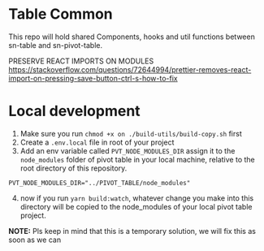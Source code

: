 # Table Common

This repo will hold shared Components, hooks and util functions between sn-table and sn-pivot-table.


PRESERVE REACT IMPORTS ON MODULES
https://stackoverflow.com/questions/72644994/prettier-removes-react-import-on-pressing-save-button-ctrl-s-how-to-fix




# Local development
1. Make sure you run `chmod +x on ./build-utils/build-copy.sh` first
2. Create a `.env.local` file in root of your project
3. Add an env variable called `PVT_NODE_MODULES_DIR` assign it to the `node_modules` folder of pivot table in your local machine, relative to the root directory of this repository.
```
PVT_NODE_MODULES_DIR="../PIVOT_TABLE/node_modules"
```

4. now if you run `yarn build:watch`, whatever change you make into this directory will be copied to the node_modules of your local pivot table project. 

**NOTE:** Pls keep in mind that this is a temporary solution, we will fix this as soon as we can
